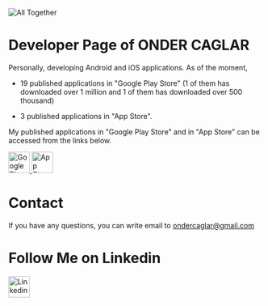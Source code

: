 
![All Together](https://github.com/ondercaglar/mobile.apps/blob/master/webpageicon.png)


<h1> Developer Page of ONDER CAGLAR </h1>


Personally, developing Android and iOS applications. As of the moment, 

* 19 published applications in "Google Play Store" (1 of them has downloaded over 1 million and 1 of them has downloaded over 500 thousand)

* 3 published applications in "App Store".


My published applications in "Google Play Store" and in "App Store" can be accessed from the links below.

<a href="https://play.google.com/store/apps/developer?id=Önder+Çağlar">
  <img src="https://github.com/ondercaglar/mobile.apps/blob/master/androidicon.png" alt="Google Play Store" style="width:42px;height:42px;border:0;">
</a>


<a href="https://apps.apple.com/us/developer/onder-caglar/id1450941348">
  <img src="https://github.com/ondercaglar/mobile.apps/blob/master/iosicon.png" alt="App Store" style="width:42px;height:42px;border:0;">
</a>


# Contact

If you have any questions, you can write email to ondercaglar@gmail.com


# Follow Me on Linkedin

<a href="https://www.linkedin.com/in/onder-caglar">
  <img src="https://github.com/ondercaglar/mobile.apps/blob/master/linkedinicon.png" alt="Linkedin" style="width:42px;height:42px;border:0;">
</a>
